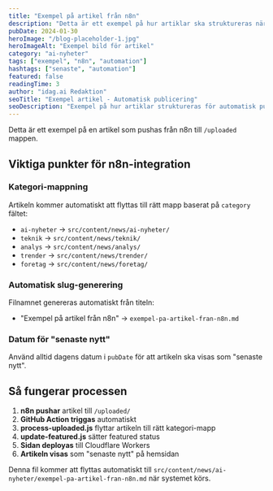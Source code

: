 ```yaml
---
title: "Exempel på artikel från n8n"
description: "Detta är ett exempel på hur artiklar ska struktureras när de pushas från n8n till uploaded mappen"
pubDate: 2024-01-30
heroImage: "/blog-placeholder-1.jpg"
heroImageAlt: "Exempel bild för artikel"
category: "ai-nyheter"
tags: ["exempel", "n8n", "automation"]
hashtags: ["senaste", "automation"]
featured: false
readingTime: 3
author: "idag.ai Redaktion"
seoTitle: "Exempel artikel - Automatisk publicering"
seoDescription: "Exempel på hur artiklar struktureras för automatisk publicering via n8n"
---
```


Detta är ett exempel på en artikel som pushas från n8n till `/uploaded` mappen.

## Viktiga punkter för n8n-integration

### Kategori-mappning
Artikeln kommer automatiskt att flyttas till rätt mapp baserat på `category` fältet:

- `ai-nyheter` → `src/content/news/ai-nyheter/`
- `teknik` → `src/content/news/teknik/`
- `analys` → `src/content/news/analys/`
- `trender` → `src/content/news/trender/`
- `foretag` → `src/content/news/foretag/`

### Automatisk slug-generering
Filnamnet genereras automatiskt från titeln:
- "Exempel på artikel från n8n" → `exempel-pa-artikel-fran-n8n.md`

### Datum för "senaste nytt"
Använd alltid dagens datum i `pubDate` för att artikeln ska visas som "senaste nytt".

## Så fungerar processen

1. **n8n pushar** artikel till `/uploaded/`
2. **GitHub Action triggas** automatiskt
3. **process-uploaded.js** flyttar artikeln till rätt kategori-mapp
4. **update-featured.js** sätter featured status
5. **Sidan deployas** till Cloudflare Workers
6. **Artikeln visas** som "senaste nytt" på hemsidan

Denna fil kommer att flyttas automatiskt till `src/content/news/ai-nyheter/exempel-pa-artikel-fran-n8n.md` när systemet körs.